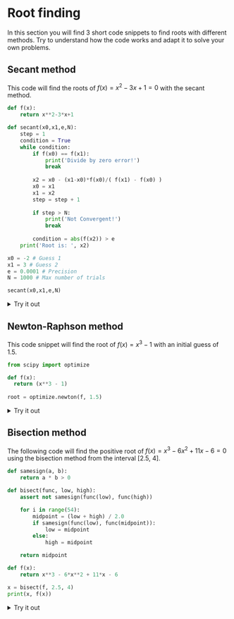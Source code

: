 <script type="text/x-mathjax-config">
  MathJax.Hub.Config({
    tex2jax: {
      inlineMath: [ ['$','$'], ["\\(","\\)"] ],
      processEscapes: true
    }
  });
</script>

<script type="text/javascript" async
  src="https://cdnjs.cloudflare.com/ajax/libs/mathjax/2.7.5/MathJax.js?config=TeX-MML-AM_CHTML">
</script>

# Root finding

In this section you will find 3 short code snippets to find roots with different methods. Try to understand how the code works and adapt it to solve your own problems.

## Secant method

This code will find the roots of $f(x)=x^2-3x+1=0$ with the secant method.

```python
def f(x):
    return x**2-3*x+1

def secant(x0,x1,e,N):
    step = 1
    condition = True
    while condition:
        if f(x0) == f(x1):
            print('Divide by zero error!')
            break
        
        x2 = x0 - (x1-x0)*f(x0)/( f(x1) - f(x0) ) 
        x0 = x1
        x1 = x2
        step = step + 1
        
        if step > N:
            print('Not Convergent!')
            break
        
        condition = abs(f(x2)) > e
    print('Root is: ', x2)

x0 = -2 # Guess 1
x1 = 3 # Guess 2
e = 0.0001 # Precision
N = 1000 # Max number of trials

secant(x0,x1,e,N)
```

<details>
<summary>Try it out</summary>

<iframe src="https://trinket.io/embed/python3/35fa51573f?outputOnly=true&runOption=run&start=result" width="100%" height="356" frameborder="0" marginwidth="0" marginheight="0" allowfullscreen></iframe>

</details>


## Newton-Raphson method

This code snippet will find the root of $f(x)=x^3-1$ with an initial guess of 1.5.

```python
from scipy import optimize

def f(x):
  return (x**3 - 1) 
  
root = optimize.newton(f, 1.5)
```

<details>
<summary>Try it out</summary>

<iframe src="https://trinket.io/embed/python3/c75bba4d9d?outputOnly=true&runOption=run&start=result" width="100%" height="356" frameborder="0" marginwidth="0" marginheight="0" allowfullscreen></iframe>

</details>


## Bisection method

The following code will find the positive root of $f(x)=x^3-6x^2+11x-6=0$ using the bisection method from the interval [2.5, 4].

```python
def samesign(a, b):
    return a * b > 0

def bisect(func, low, high):
    assert not samesign(func(low), func(high))

    for i in range(54):
        midpoint = (low + high) / 2.0
        if samesign(func(low), func(midpoint)):
            low = midpoint
        else:
            high = midpoint

    return midpoint

def f(x):
    return x**3 - 6*x**2 + 11*x - 6

x = bisect(f, 2.5, 4)
print(x, f(x))
```

<details>
<summary>Try it out</summary>

<iframe src="https://trinket.io/embed/python3/2f05b6a541?outputOnly=true&runOption=run&start=result" width="100%" height="356" frameborder="0" marginwidth="0" marginheight="0" allowfullscreen></iframe>

</details>

